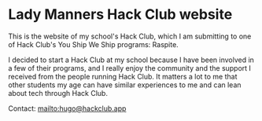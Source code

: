# Lady Manners Hack Club website

This is the website of my school's Hack Club, which I am submitting to one of Hack Club's You Ship We Ship programs: Raspite.

I decided to start a Hack Club at my school because I have been involved in a few of their programs, and I really enjoy the community and the support I received from the people running Hack Club. It matters a lot to me that other students my age can have similar experiences to me and can lean about tech through Hack Club.

Contact: [mailto:hugo@hackclub.app](hugo@hackclub.app)